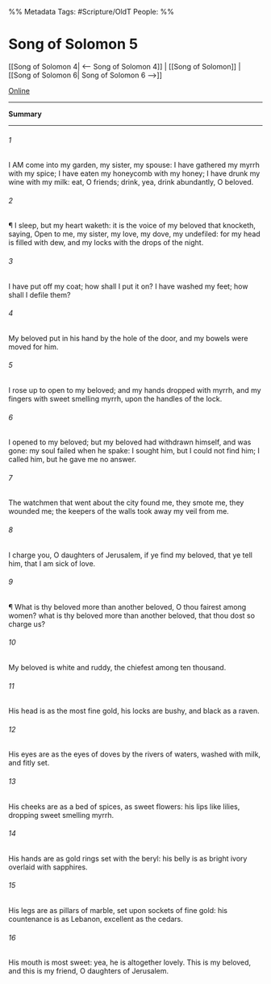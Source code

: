 

%% Metadata
Tags: #Scripture/OldT
People: 
%%
# Song of Solomon 5
[[Song of Solomon 4| <-- Song of Solomon 4]] | [[Song of Solomon]] | [[Song of Solomon 6| Song of Solomon 6 -->]]

[Online](https://churchofjesuschrist.org/study/scriptures/ot/song/5?lang=eng)

---
__Summary__



---

###### 1
I AM come into my garden, my sister, my spouse: I have gathered my myrrh with my spice; I have eaten my honeycomb with my honey; I have drunk my wine with my milk: eat, O friends; drink, yea, drink abundantly, O beloved.
###### 2
¶ I sleep, but my heart waketh: it is the voice of my beloved that knocketh, saying, Open to me, my sister, my love, my dove, my undefiled: for my head is filled with dew, and my locks with the drops of the night.
###### 3
I have put off my coat; how shall I put it on? I have washed my feet; how shall I defile them?
###### 4
My beloved put in his hand by the hole of the door, and my bowels were moved for him.
###### 5
I rose up to open to my beloved; and my hands dropped with myrrh, and my fingers with sweet smelling myrrh, upon the handles of the lock.
###### 6
I opened to my beloved; but my beloved had withdrawn himself, and was gone: my soul failed when he spake: I sought him, but I could not find him; I called him, but he gave me no answer.
###### 7
The watchmen that went about the city found me, they smote me, they wounded me; the keepers of the walls took away my veil from me.
###### 8
I charge you, O daughters of Jerusalem, if ye find my beloved, that ye tell him, that I am sick of love.
###### 9
¶ What is thy beloved more than another beloved, O thou fairest among women? what is thy beloved more than another beloved, that thou dost so charge us?
###### 10
My beloved is white and ruddy, the chiefest among ten thousand.
###### 11
His head is as the most fine gold, his locks are bushy, and black as a raven.
###### 12
His eyes are as the eyes of doves by the rivers of waters, washed with milk, and fitly set.
###### 13
His cheeks are as a bed of spices, as sweet flowers: his lips like lilies, dropping sweet smelling myrrh.
###### 14
His hands are as gold rings set with the beryl: his belly is as bright ivory overlaid with sapphires.
###### 15
His legs are as pillars of marble, set upon sockets of fine gold: his countenance is as Lebanon, excellent as the cedars.
###### 16
His mouth is most sweet: yea, he is altogether lovely. This is my beloved, and this is my friend, O daughters of Jerusalem.




